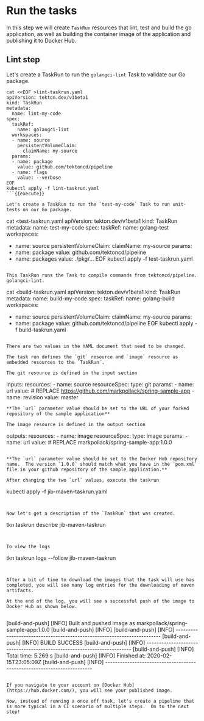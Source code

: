 # Run the tasks

In this step we will create `TaskRun` resources that lint, test and build the go application, as well as building the container image of the application and publishing it to Docker Hub.

## Lint step

Let's create a TaskRun to run the `golangci-lint` Task to validate our Go package.

```
cat <<EOF >lint-taskrun.yaml
apiVersion: tekton.dev/v1beta1
kind: TaskRun
metadata:
  name: lint-my-code
spec:
  taskRef:
    name: golangci-lint
  workspaces:
  - name: source
    persistentVolumeClaim:
      claimName: my-source
  params:
  - name: package
    value: github.com/tektoncd/pipeline
  - name: flags
    value: --verbose
EOF
kubectl apply -f lint-taskrun.yaml
```{{execute}}

Let's create a TaskRun to run the `test-my-code` Task to run unit-tests on our Go package.

```
cat <<EOF >test-taskrun.yaml
apiVersion: tekton.dev/v1beta1
kind: TaskRun
metadata:
  name: test-my-code
spec:
  taskRef:
    name: golang-test
  workspaces:
  - name: source
    persistentVolumeClaim:
      claimName: my-source
  params:
  - name: package
    value: github.com/tektoncd/pipeline
  - name: packages
    value: ./pkg/...
EOF
kubectl apply -f test-taskrun.yaml
```{{execute}}

This TaskRun runs the Task to compile commands from tektoncd/pipeline. golangci-lint.

```
cat <<EOF >build-taskrun.yaml
apiVersion: tekton.dev/v1beta1
kind: TaskRun
metadata:
  name: build-my-code
spec:
  taskRef:
    name: golang-build
  workspaces:
  - name: source
    persistentVolumeClaim:
      claimName: my-source
  params:
  - name: package
    value: github.com/tektoncd/pipeline
EOF
kubectl apply -f build-taskrun.yaml
```{{execute}}

There are two values in the YAML document that need to be changed.

The task run defines the `git` resource and `image` resource as embedded resources to the `TaskRun`.

The git resource is defined in the input section

```
inputs:
  resources:
    - name: source
      resourceSpec:
        type: git
        params:
          - name: url
            value: # REPLACE https://github.com/markpollack/spring-sample-app
          - name: revision
            value: master
```
**The `url` parameter value should be set to the URL of your forked repository of the sample application**

The image resource is defined in the output section

```
outputs:
  resources:
    - name: image
      resourceSpec:
        type: image
        params:
          - name: url
            value: # REPLACE markpollack/spring-sample-app:1.0.0
```

**The `url` parameter value should be set to the Docker Hub repository name.  The version `1.0.0` should match what you have in the `pom.xml` file in your github repository of the sample application.**

After changing the two `url` values, execute the taskrun

```
kubectl apply -f jib-maven-taskrun.yaml
```{{execute}}


Now let's get a description of the `TaskRun` that was created.

```
tkn taskrun describe jib-maven-taskrun
```{{execute}}


To view the logs

```
tkn taskrun logs --follow jib-maven-taskrun
```{{execute}}


After a bit of time to download the images that the task will use has completed, you will see many log entries for the downloading of maven artifacts.

At the end of the log, you will see a successful push of the image to Docker Hub as shown below.


```
[build-and-push] [INFO] Built and pushed image as markpollack/spring-sample-app:1.0.0
[build-and-push] [INFO]
[build-and-push] [INFO] ------------------------------------------------------------------------
[build-and-push] [INFO] BUILD SUCCESS
[build-and-push] [INFO] ------------------------------------------------------------------------
[build-and-push] [INFO] Total time:  5.269 s
[build-and-push] [INFO] Finished at: 2020-02-15T23:05:09Z
[build-and-push] [INFO] ------------------------------------------------------------------------
```

If you navigate to your account on [Docker Hub](https://hub.docker.com/), you will see your published image.

Now, instead of running a once off task, let's create a pipeline that is more typical in a CI scenario of multiple steps.  On to the next step!




